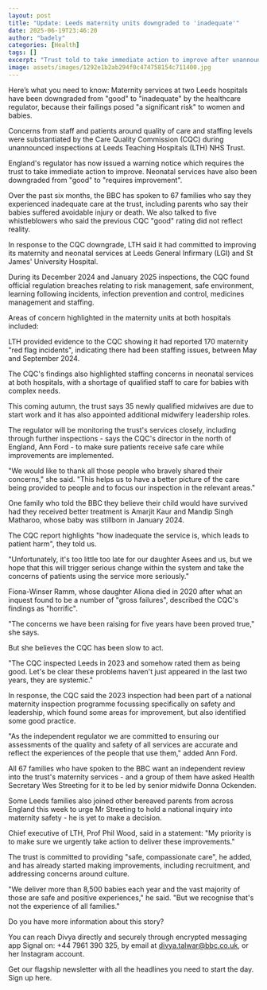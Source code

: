 ```yaml
---
layout: post
title: "Update: Leeds maternity units downgraded to 'inadequate'"
date: 2025-06-19T23:46:20
author: "badely"
categories: [Health]
tags: []
excerpt: "Trust told to take immediate action to improve after unannounced inspections prompted by parent concerns."
image: assets/images/1292e1b2ab294f0c474758154c711400.jpg
---
```


Here’s what you need to know: Maternity services at two Leeds hospitals have been downgraded from "good" to "inadequate" by the healthcare regulator, because their failings posed "a significant risk" to women and babies.

Concerns from staff and patients around quality of care and staffing levels were substantiated by the Care Quality Commission (CQC) during unannounced inspections at Leeds Teaching Hospitals (LTH) NHS Trust.

England's regulator has now issued a warning notice which requires the trust to take immediate action to improve. Neonatal services have also been downgraded from "good" to "requires improvement".

Over the past six months, the BBC has spoken to 67 families who say they experienced inadequate care at the trust, including parents who say their babies suffered avoidable injury or death. We also talked to five whistleblowers who said the previous CQC "good" rating did not reflect reality.

In response to the CQC downgrade, LTH said it had committed to improving its maternity and neonatal services at Leeds General Infirmary (LGI) and St James' University Hospital.

During its December 2024 and January 2025 inspections, the CQC found official regulation breaches relating to risk management, safe environment, learning following incidents, infection prevention and control, medicines management and staffing.

Areas of concern highlighted in the maternity units at both hospitals included:

LTH provided evidence to the CQC showing it had reported 170 maternity "red flag incidents", indicating there had been staffing issues, between May and September 2024.

The CQC's findings also highlighted staffing concerns in neonatal services at both hospitals, with a shortage of qualified staff to care for babies with complex needs.

This coming autumn, the trust says 35 newly qualified midwives are due to start work and it has also appointed additional midwifery leadership roles.

The regulator will be monitoring the trust's services closely, including through further inspections - says the CQC's director in the north of England, Ann Ford - to make sure patients receive safe care while improvements are implemented.

"We would like to thank all those people who bravely shared their concerns," she said. "This helps us to have a better picture of the care being provided to people and to focus our inspection in the relevant areas."

One family who told the BBC they believe their child would have survived had they received better treatment is Amarjit Kaur and Mandip Singh Matharoo, whose baby was stillborn in January 2024.

The CQC report highlights "how inadequate the service is, which leads to patient harm", they told us.

"Unfortunately, it's too little too late for our daughter Asees and us, but we hope that this will trigger serious change within the system and take the concerns of patients using the service more seriously."

Fiona-Winser Ramm, whose daughter Aliona died in 2020 after what an inquest found to be a number of "gross failures", described the CQC's findings as "horrific".

"The concerns we have been raising for five years have been proved true," she says. 

But she believes the CQC has been slow to act.

"The CQC inspected Leeds in 2023 and somehow rated them as being good. Let's be clear these problems haven't just appeared in the last two years, they are systemic."

In response, the CQC said the 2023 inspection had been part of a national maternity inspection programme focussing specifically on safety and leadership, which found some areas for improvement, but also identified some good practice.

"As the independent regulator we are committed to ensuring our assessments of the quality and safety of all services are accurate and reflect the experiences of the people that use them," added Ann Ford.

All 67 families who have spoken to the BBC want an independent review into the trust's maternity services - and a group of them have asked Health Secretary Wes Streeting for it to be led by senior midwife Donna Ockenden.

Some Leeds families also joined other bereaved parents from across England this week to urge Mr Streeting to hold a national inquiry into maternity safety - he is yet to make a decision.

Chief executive of LTH, Prof Phil Wood, said in a statement: "My priority is to make sure we urgently take action to deliver these improvements."

The trust is committed to providing "safe, compassionate care", he added, and has already started making improvements, including recruitment, and addressing concerns around culture.

"We deliver more than 8,500 babies each year and the vast majority of those are safe and positive experiences," he said. "But we recognise that's not the experience of all families."

Do you have more information about this story?

You can reach Divya directly and securely through encrypted messaging app Signal on: +44 7961 390 325, by email at divya.talwar@bbc.co.uk, or her Instagram account.

Get our flagship newsletter with all the headlines you need to start the day. Sign up here.

